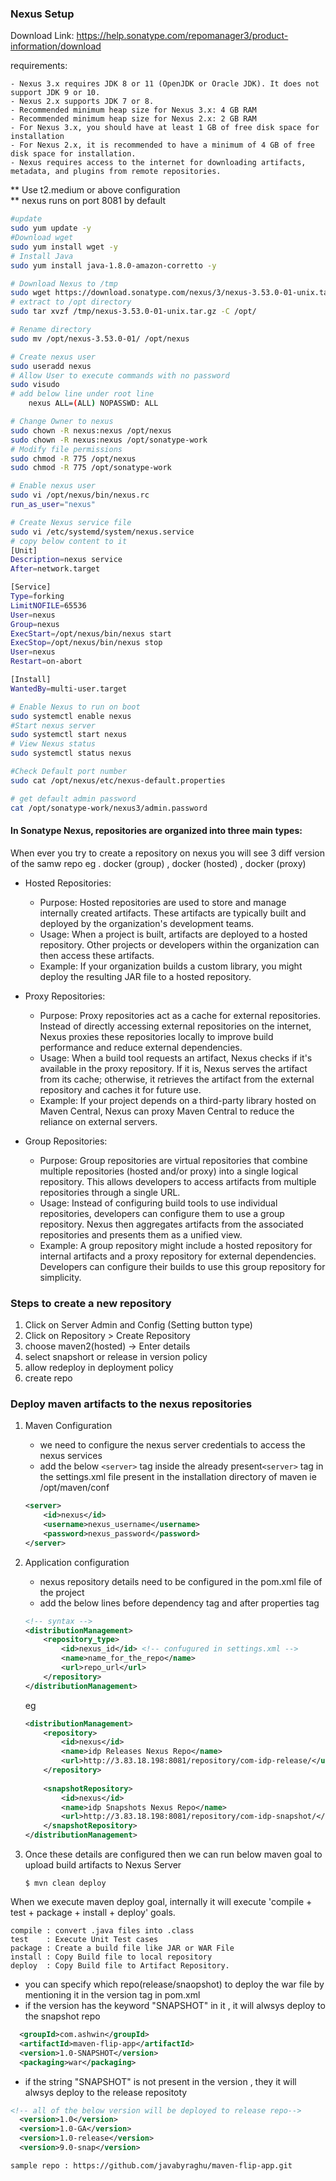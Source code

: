 
### Nexus Setup
Download Link: https://help.sonatype.com/repomanager3/product-information/download

requirements:

    - Nexus 3.x requires JDK 8 or 11 (OpenJDK or Oracle JDK). It does not support JDK 9 or 10.
    - Nexus 2.x supports JDK 7 or 8.
    - Recommended minimum heap size for Nexus 3.x: 4 GB RAM
    - Recommended minimum heap size for Nexus 2.x: 2 GB RAM
    - For Nexus 3.x, you should have at least 1 GB of free disk space for installation
    - For Nexus 2.x, it is recommended to have a minimum of 4 GB of free disk space for installation.
    - Nexus requires access to the internet for downloading artifacts, metadata, and plugins from remote repositories.

** Use t2.medium or above configuration <br>
** nexus runs on port 8081 by default

```bash
#update
sudo yum update -y
#Download wget	
sudo yum install wget -y
# Install Java	
sudo yum install java-1.8.0-amazon-corretto -y

# Download Nexus to /tmp	
sudo wget https://download.sonatype.com/nexus/3/nexus-3.53.0-01-unix.tar.gz -P /tmp
# extract to /opt directory	
sudo tar xvzf /tmp/nexus-3.53.0-01-unix.tar.gz -C /opt/

# Rename directory	
sudo mv /opt/nexus-3.53.0-01/ /opt/nexus

# Create nexus user	
sudo useradd nexus
# Allow User to execute commands with no password	
sudo visudo
# add below line under root line
    nexus ALL=(ALL) NOPASSWD: ALL

# Change Owner to nexus	
sudo chown -R nexus:nexus /opt/nexus
sudo chown -R nexus:nexus /opt/sonatype-work
# Modify file permissions	
sudo chmod -R 775 /opt/nexus
sudo chmod -R 775 /opt/sonatype-work

# Enable nexus user	
sudo vi /opt/nexus/bin/nexus.rc
run_as_user="nexus"

# Create Nexus service file	
sudo vi /etc/systemd/system/nexus.service
# copy below content to it
[Unit]
Description=nexus service
After=network.target

[Service]
Type=forking
LimitNOFILE=65536
User=nexus
Group=nexus
ExecStart=/opt/nexus/bin/nexus start
ExecStop=/opt/nexus/bin/nexus stop
User=nexus
Restart=on-abort

[Install]
WantedBy=multi-user.target

# Enable Nexus to run on boot	
sudo systemctl enable nexus
#Start nexus server	
sudo systemctl start nexus
# View Nexus status	
sudo systemctl status nexus

#Check Default port number	
sudo cat /opt/nexus/etc/nexus-default.properties

# get default admin password	
cat /opt/sonatype-work/nexus3/admin.password
```



#### In Sonatype Nexus, repositories are organized into three main types: 
When ever you try to create a repository on nexus you will see 3 diff version of the samw repo eg . docker  (group) , docker (hosted) , docker (proxy)

- Hosted Repositories:

    - Purpose: Hosted repositories are used to store and manage internally created artifacts. These artifacts are typically built and deployed by the organization's development teams.
   -  Usage: When a project is built, artifacts are deployed to a hosted repository. Other projects or developers within the organization can then access these artifacts.
    - Example: If your organization builds a custom library, you might deploy the resulting JAR file to a hosted repository.

- Proxy Repositories:

    - Purpose: Proxy repositories act as a cache for external repositories. Instead of directly accessing external repositories on the internet, Nexus proxies these repositories locally to improve build performance and reduce external dependencies.
    - Usage: When a build tool requests an artifact, Nexus checks if it's available in the proxy repository. If it is, Nexus serves the artifact from its cache; otherwise, it retrieves the artifact from the external repository and caches it for future use.
    - Example: If your project depends on a third-party library hosted on Maven Central, Nexus can proxy Maven Central to reduce the reliance on external servers.

- Group Repositories:

    - Purpose: Group repositories are virtual repositories that combine multiple repositories (hosted and/or proxy) into a single logical repository. This allows developers to access artifacts from multiple repositories through a single URL.
    - Usage: Instead of configuring build tools to use individual repositories, developers can configure them to use a group repository. Nexus then aggregates artifacts from the associated repositories and presents them as a unified view.
    - Example: A group repository might include a hosted repository for internal artifacts and a proxy repository for external dependencies. Developers can configure their builds to use this group repository for simplicity.

### Steps to create a new repository
1. Click on Server Admin and Config (Setting button type)
2. Click on Repository > Create Repository
3. choose maven2(hosted) -> Enter details
4. select snapshort or release in version policy
5. allow redeploy in deployment policy
6. create repo


### Deploy maven artifacts to the nexus repositories
1. Maven Configuration
    - we need to configure the nexus server credentials to access the nexus services
    - add the below ```<server>``` tag inside the already present```<server>``` tag in the settings.xml file present in the installation directory of maven ie /opt/maven/conf
    ```xml
    <server>
		<id>nexus</id>
		<username>nexus_username</username>
		<password>nexus_password</password>
	</server>
    ```
2. Application configuration
    - nexus repository details need to be configured in the pom.xml file of the project
    - add the below lines before dependency tag and after properties tag
    ```xml
    <!-- syntax -->
    <distributionManagement>  
        <repository_type>
            <id>nexus_id</id> <!-- confugured in settings.xml -->
            <name>name_for_the_repo</name>
            <url>repo_url</url>
        </repository>	
    </distributionManagement>
    ```
    eg
    ```xml
    <distributionManagement>  
        <repository>
            <id>nexus</id>
            <name>idp Releases Nexus Repo</name>
            <url>http://3.83.18.198:8081/repository/com-idp-release/</url>
        </repository>
        
        <snapshotRepository>
            <id>nexus</id>
            <name>idp Snapshots Nexus Repo</name>
            <url>http://3.83.18.198:8081/repository/com-idp-snapshot/</url>
        </snapshotRepository>	
    </distributionManagement>
    ```
3. Once these details are configured then we can run below maven goal to upload build artifacts to Nexus Server

    ``` $ mvn clean deploy ```

When we execute maven deploy goal, internally it will execute 'compile + test + package + install + deploy' goals.

    compile : convert .java files into .class 
    test    : Execute Unit Test cases
    package : Create a build file like JAR or WAR File
    install : Copy Build file to local repository 
    deploy  : Copy Build file to Artifact Repository.

- you can specify which repo(release/snaopshot) to deploy the war file by mentioning it in the version tag in pom.xml
- if the version has the keyword "SNAPSHOT" in it , it will alwsys deploy to the snapshot repo
```xml
  <groupId>com.ashwin</groupId>
  <artifactId>maven-flip-app</artifactId>
  <version>1.0-SNAPSHOT</version>
  <packaging>war</packaging>
```
- if the string "SNAPSHOT" is not present in the version , they it will alwsys deploy to the release repositoty
``` xml
<!-- all of the below version will be deployed to release repo-->
  <version>1.0</version>
  <version>1.0-GA</version>
  <version>1.0-release</version>
  <version>9.0-snap</version>
```

``` sample repo : https://github.com/javabyraghu/maven-flip-app.git ```

